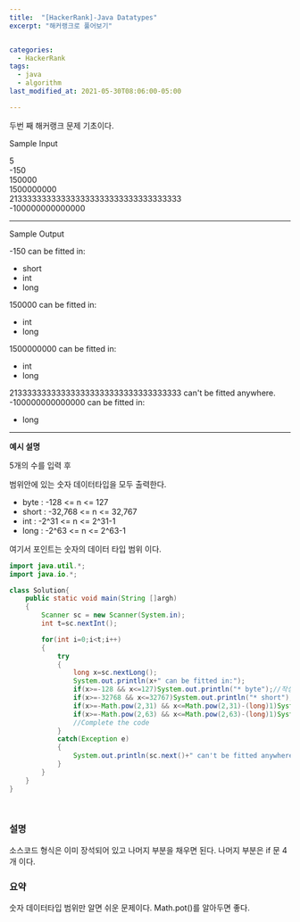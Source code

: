 ```yaml
---
title:  "[HackerRank]-Java Datatypes"
excerpt: "해커랭크로 풀어보기"


categories:
  - HackerRank
tags:
  - java
  - algorithm
last_modified_at: 2021-05-30T08:06:00-05:00

---
```


두번 째 해커랭크 문제 기초이다.

Sample Input

5<br>
-150<br>
150000<br>
1500000000<br>
213333333333333333333333333333333333<br>
-100000000000000

---

Sample Output

-150 can be fitted in:<br>
* short<br>
* int<br>
* long<br>

150000 can be fitted in:<br>
* int<br>
* long<br>

1500000000 can be fitted in:<br>
* int<br>
* long<br>

213333333333333333333333333333333333 can't be fitted anywhere.<br>
-100000000000000 can be fitted in:<br>
* long

---

**예시 설명**

5개의 수를 입력 후

범위안에 있는 숫자 데이터타입을 모두 출력한다.

- byte : -128 <= n <= 127
- short : -32,768 <= n <= 32,767
- int : -2^31 <= n <= 2^31-1
- long : -2^63 <= n <= 2^63-1

여기서 포인트는 숫자의 데이터 타입 범위 이다.

```java
import java.util.*;
import java.io.*;

class Solution{
    public static void main(String []argh)
    {
        Scanner sc = new Scanner(System.in);
        int t=sc.nextInt();

        for(int i=0;i<t;i++)
        {
            try
            {
                long x=sc.nextLong();
                System.out.println(x+" can be fitted in:");
                if(x>=-128 && x<=127)System.out.println("* byte");//작성부분
                if(x>=-32768 && x<=32767)System.out.println("* short");
                if(x>=-Math.pow(2,31) && x<=Math.pow(2,31)-(long)1)System.out.println("* int");
                if(x>=-Math.pow(2,63) && x<=Math.pow(2,63)-(long)1)System.out.println("* long");//-----여기까지
                //Complete the code
            }
            catch(Exception e)
            {
                System.out.println(sc.next()+" can't be fitted anywhere.");
            }
        }
    }
}




```

### 설명

소스코드 형식은 이미 장석되어 있고 나머지 부분을 채우면 된다.
나머지 부분은 if 문 4개 이다.

### 요약

숫자 데이터타입 범위만 알면 쉬운 문제이다.
Math.pot()를 알아두면 좋다.